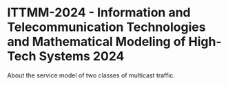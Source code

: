 # ITTMM-2024 - Information and Telecommunication Technologies and Mathematical Modeling of High-Tech Systems 2024

About the service model of two classes of multicast traffic.
